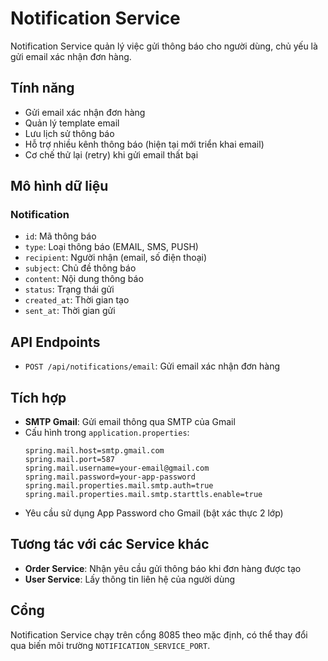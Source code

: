 # Notification Service

Notification Service quản lý việc gửi thông báo cho người dùng, chủ yếu là gửi email xác nhận đơn hàng.

## Tính năng

- Gửi email xác nhận đơn hàng
- Quản lý template email
- Lưu lịch sử thông báo
- Hỗ trợ nhiều kênh thông báo (hiện tại mới triển khai email)
- Cơ chế thử lại (retry) khi gửi email thất bại

## Mô hình dữ liệu

### Notification
- `id`: Mã thông báo
- `type`: Loại thông báo (EMAIL, SMS, PUSH)
- `recipient`: Người nhận (email, số điện thoại)
- `subject`: Chủ đề thông báo
- `content`: Nội dung thông báo
- `status`: Trạng thái gửi
- `created_at`: Thời gian tạo
- `sent_at`: Thời gian gửi

## API Endpoints

- `POST /api/notifications/email`: Gửi email xác nhận đơn hàng

## Tích hợp

- **SMTP Gmail**: Gửi email thông qua SMTP của Gmail
- Cấu hình trong `application.properties`:
  ```properties
  spring.mail.host=smtp.gmail.com
  spring.mail.port=587
  spring.mail.username=your-email@gmail.com
  spring.mail.password=your-app-password
  spring.mail.properties.mail.smtp.auth=true
  spring.mail.properties.mail.smtp.starttls.enable=true
  ```
- Yêu cầu sử dụng App Password cho Gmail (bật xác thực 2 lớp)

## Tương tác với các Service khác

- **Order Service**: Nhận yêu cầu gửi thông báo khi đơn hàng được tạo
- **User Service**: Lấy thông tin liên hệ của người dùng

## Cổng

Notification Service chạy trên cổng 8085 theo mặc định, có thể thay đổi qua biến môi trường `NOTIFICATION_SERVICE_PORT`. 